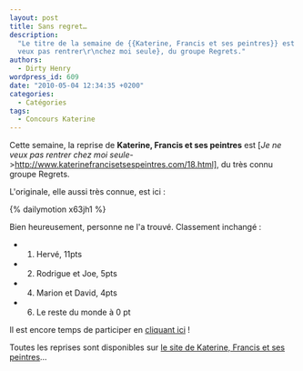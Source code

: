 ```yaml
---
layout: post
title: Sans regret…
description:
  "Le titre de la semaine de {{Katerine, Francis et ses peintres}} est {Je ne
  veux pas rentrer\r\nchez moi seule}, du groupe Regrets."
authors:
  - Dirty Henry
wordpress_id: 609
date: "2010-05-04 12:34:35 +0200"
categories:
  - Catégories
tags:
  - Concours Katerine
---
```


Cette semaine, la reprise de **Katerine, Francis et ses peintres** est [*Je ne
veux pas rentrer chez moi
seule*->http://www.katerinefrancisetsespeintres.com/18.html], du très connu
groupe Regrets.

L'originale, elle aussi très connue, est ici :

{% dailymotion x63jh1 %}

Bien heureusement, personne ne l'a trouvé. Classement inchangé :

- 1. Hervé, 11pts
- 2. Rodrigue et Joe, 5pts
- 4. Marion et David, 4pts
- 6. Le reste du monde à 0 pt

Il est encore temps de participer en [cliquant ici](569) !

Toutes les reprises sont disponibles sur
[le site de Katerine, Francis et ses peintres](http://www.katerinefrancisetsespeintres.com/)…
